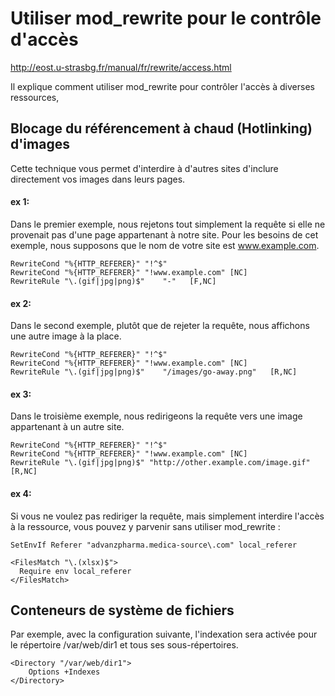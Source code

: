 Utiliser mod_rewrite pour le contrôle d'accès
=============================================

http://eost.u-strasbg.fr/manual/fr/rewrite/access.html

Il explique comment utiliser mod_rewrite pour contrôler l'accès à diverses ressources,

## Blocage du référencement à chaud (Hotlinking) d'images

Cette technique vous permet d'interdire à d'autres sites d'inclure directement vos images dans leurs pages.

#### ex 1: 

Dans le premier exemple, nous rejetons tout simplement la requête si elle ne provenait pas d'une page appartenant à notre site. Pour les besoins de cet exemple, nous supposons que le nom de votre site est www.example.com.

```
RewriteCond "%{HTTP_REFERER}" "!^$"
RewriteCond "%{HTTP_REFERER}" "!www.example.com" [NC]
RewriteRule "\.(gif|jpg|png)$"    "-"   [F,NC]
```

#### ex 2:

Dans le second exemple, plutôt que de rejeter la requête, nous affichons une autre image à la place.

```
RewriteCond "%{HTTP_REFERER}" "!^$"
RewriteCond "%{HTTP_REFERER}" "!www.example.com" [NC]
RewriteRule "\.(gif|jpg|png)$"    "/images/go-away.png"   [R,NC]
```

#### ex 3:

Dans le troisième exemple, nous redirigeons la requête vers une image appartenant à un autre site.

```
RewriteCond "%{HTTP_REFERER}" "!^$"
RewriteCond "%{HTTP_REFERER}" "!www.example.com" [NC]
RewriteRule "\.(gif|jpg|png)$" "http://other.example.com/image.gif"   [R,NC]
```

#### ex 4:

Si vous ne voulez pas rediriger la requête, mais simplement interdire l'accès à la ressource, vous pouvez y parvenir sans utiliser mod_rewrite :

```
SetEnvIf Referer "advanzpharma.medica-source\.com" local_referer

<FilesMatch "\.(xlsx)$">
  Require env local_referer
</FilesMatch>
```

## Conteneurs de système de fichiers

Par exemple, avec la configuration suivante, l'indexation sera activée pour le répertoire /var/web/dir1 et tous ses sous-répertoires.

```
<Directory "/var/web/dir1">
    Options +Indexes
</Directory>
```